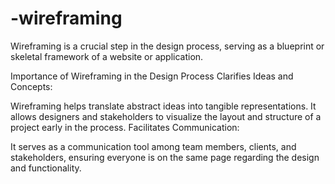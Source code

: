 # -wireframing
Wireframing is a crucial step in the design process, serving as a blueprint or skeletal framework of a website or application.

Importance of Wireframing in the Design Process
Clarifies Ideas and Concepts:

Wireframing helps translate abstract ideas into tangible representations. It allows designers and stakeholders to visualize the layout and structure of a project early in the process.
Facilitates Communication:

It serves as a communication tool among team members, clients, and stakeholders, ensuring everyone is on the same page regarding the design and functionality.
